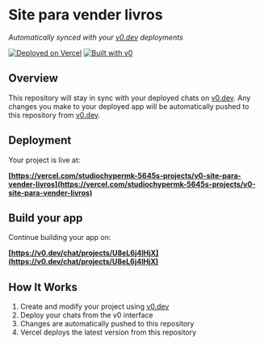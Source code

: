 # Site para vender livros

*Automatically synced with your [v0.dev](https://v0.dev) deployments*

[![Deployed on Vercel](https://img.shields.io/badge/Deployed%20on-Vercel-black?style=for-the-badge&logo=vercel)](https://vercel.com/studiochypermk-5645s-projects/v0-site-para-vender-livros)
[![Built with v0](https://img.shields.io/badge/Built%20with-v0.dev-black?style=for-the-badge)](https://v0.dev/chat/projects/U8eL6j4lHjX)

## Overview

This repository will stay in sync with your deployed chats on [v0.dev](https://v0.dev).
Any changes you make to your deployed app will be automatically pushed to this repository from [v0.dev](https://v0.dev).

## Deployment

Your project is live at:

**[https://vercel.com/studiochypermk-5645s-projects/v0-site-para-vender-livros](https://vercel.com/studiochypermk-5645s-projects/v0-site-para-vender-livros)**

## Build your app

Continue building your app on:

**[https://v0.dev/chat/projects/U8eL6j4lHjX](https://v0.dev/chat/projects/U8eL6j4lHjX)**

## How It Works

1. Create and modify your project using [v0.dev](https://v0.dev)
2. Deploy your chats from the v0 interface
3. Changes are automatically pushed to this repository
4. Vercel deploys the latest version from this repository
